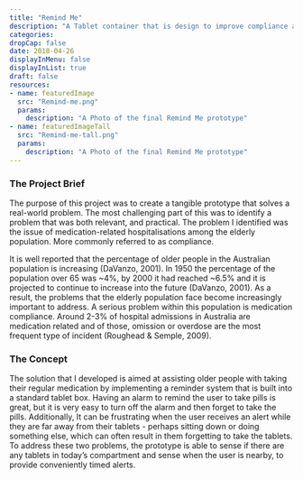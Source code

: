 ```yaml
---
title: "Remind Me"
description: "A Tablet container that is design to improve compliance among the aging population"
categories: 
dropCap: false
date: 2018-04-26
displayInMenu: false
displayInList: true
draft: false
resources:
- name: featuredImage
  src: "Remind-me.png"
  params:
    description: "A Photo of the final Remind Me prototype"
- name: featuredImageTall
  src: "Remind-me-tall.png"
  params:
    description: "A Photo of the final Remind Me prototype"
---
```


### The Project Brief
The purpose of this project was to create a tangible prototype that solves a real-world problem. The most challenging part of this was to identify a problem that was both relevant, and practical. The problem I identified was the issue of medication-related hospitalisations among the elderly population. More commonly referred to as compliance.

It is well reported that the percentage of older people in the Australian population is increasing (DaVanzo, 2001). In 1950 the percentage of the population over 65 was ~4%, by 2000 it had reached ~6.5% and it is projected to continue to increase into the future (DaVanzo, 2001). As a result, the problems that the elderly population face become increasingly important to address. A serious problem within this population is medication compliance. Around 2-3% of hospital admissions in Australia are medication related and of those, omission or overdose are the most frequent type of incident (Roughead & Semple, 2009).


### The Concept
The solution that I developed is aimed at assisting older people with taking their regular medication by implementing a reminder system that is built into a standard tablet box. Having an alarm to remind the user to take pills is great, but it is very easy to turn off the alarm and then forget to take the pills. Additionally, It can be frustrating when the user receives an alert while they are far away from their tablets - perhaps sitting down or doing something else, which can often result in them forgetting to take the tablets. To address these two problems, the prototype is able to sense if there are any tablets in today’s compartment and sense when the user is nearby, to provide conveniently timed alerts.

